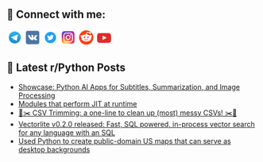 ## 🔎 Connect with me:
[<img src="https://github.com/bullbesh/bullbesh/blob/main/images/Telegram.png" width="32" height="32" />](https://t.me/bullbesh)
[<img src="https://github.com/bullbesh/bullbesh/blob/main/images/VK.png" width="32" height="32" />](https://vk.com/bullbesh)
[<img src="https://github.com/bullbesh/bullbesh/blob/main/images/Twitter.png" width="32" height="32" />](https://twitter.com/bullbesh1)
[<img src="https://github.com/bullbesh/bullbesh/blob/main/images/Instagram.png" width="32" height="32" />](https://www.instagram.com/bullbesh)
[<img src="https://github.com/bullbesh/bullbesh/blob/main/images/Reddit.png" width="32" height="32" />](https://www.reddit.com/user/bullbesh)
[<img src="https://github.com/bullbesh/bullbesh/blob/main/images/YouTube.png" width="32" height="32" />](https://www.youtube.com/channel/UCtfjRs6uzgq5mfm8S06WTcg)

## 📕 Latest r/Python Posts
<!-- BLOG-POST-LIST:START -->
- [Showcase: Python AI Apps for Subtitles, Summarization, and Image Processing](https://www.reddit.com/r/Python/comments/1f2d7u9/showcase_python_ai_apps_for_subtitles/)
- [Modules that perform JIT at runtime](https://www.reddit.com/r/Python/comments/1f2csus/modules_that_perform_jit_at_runtime/)
- [🐍✂️ CSV Trimming: a one-line to clean up &lpar;most&rpar; messy CSVs! ✂️🐍](https://www.reddit.com/r/Python/comments/1f2bwx5/csv_trimming_a_oneline_to_clean_up_most_messy_csvs/)
- [Vectorlite v0.2.0 released: Fast, SQL powered, in-process vector search for any language with an SQL](https://www.reddit.com/r/Python/comments/1f2bidf/vectorlite_v020_released_fast_sql_powered/)
- [Used Python to create public-domain US maps that can serve as desktop backgrounds](https://www.reddit.com/r/Python/comments/1f29mo0/used_python_to_create_publicdomain_us_maps_that/)
<!-- BLOG-POST-LIST:END -->
